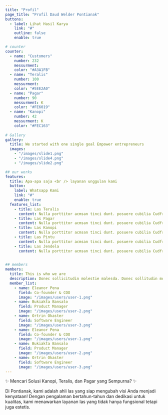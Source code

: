 ```yaml
---
title: "Profil"
page_title: "Profil Daud Welder Pontianak"
buttons:
  - label: Lihat Hasil Karya
    link: "#"
    outline: false
    enable: true

# counter
counter:
  - name: "Customers"
    number: 232
    messurment: 
    color: "#A3A1FB"
  - name: "Teralis"
    number: 100
    messurment: 
    color: "#5EE2A0"
  - name: "Pagar"
    number: 90
    messurment: K
    color: "#FE6019"
  - name: "Kanopi"
    number: 42
    messurment: K
    color: "#FEC163"
    
# Gallery
gallery:
  title: We started with one single goal Empower entrepreneurs
  images:
    - "/images/slide1.png"
    - "/images/slide4.png"
    - "/images/slide2.png"

## our works
features:
  title: Apa-apa saja <br /> layanan unggulan kami
  button:
    label: Whatsapp Kami
    link: "#"
    enable: true
  features_list:
    - title: Las Teralis
      content: Nulla porttitor acmsan tinci dunt. posuere cubilia Cudfrae Donec velit neque, autor sit amet aliuam vel
    - title: Las Pagar
      content: Nulla porttitor acmsan tinci dunt. posuere cubilia Cudfrae Donec velit neque, autor sit amet aliuam vel
    - title: Las Kanopi
      content: Nulla porttitor acmsan tinci dunt. posuere cubilia Cudfrae Donec velit neque, autor sit amet aliuam vel
    - title: Las Pintu
      content: Nulla porttitor acmsan tinci dunt. posuere cubilia Cudfrae Donec velit neque, autor sit amet aliuam vel
    - title: Las Jendela
      content: Nulla porttitor acmsan tinci dunt. posuere cubilia Cudfrae Donec velit neque, autor sit amet aliuam vel
    

## members
members:
  title: This is who we are
  description: Donec sollicitudin molestie malesda. Donec sollitudin mol estie ultricies ligula sed magna dictum
  member_list:
    - name: Eleanor Pena
      field: Co-founder & COO
      image: "/images/users/user-1.png"
    - name: Bukiakta Bansalo
      field: Product Manager
      image: "/images/users/user-2.png"
    - name: Ortrin Okaster
      field: Software Engineer
      image: "/images/users/user-3.png"
    - name: Eleanor Pena
      field: Co-founder & COO
      image: "/images/users/user-1.png"
    - name: Bukiakta Bansalo
      field: Product Manager
      image: "/images/users/user-2.png"
    - name: Ortrin Okaster
      field: Software Engineer
      image: "/images/users/user-3.png"
---
```

✨ Mencari Solusi Kanopi, Teralis, dan Pagar yang Sempurna? ✨ <br/>

Di Pontianak, kami adalah ahli las yang siap mengubah visi Anda menjadi kenyataan! Dengan pengalaman bertahun-tahun dan dedikasi untuk kualitas, kami menawarkan layanan las yang tidak hanya fungsional tetapi juga estetis.